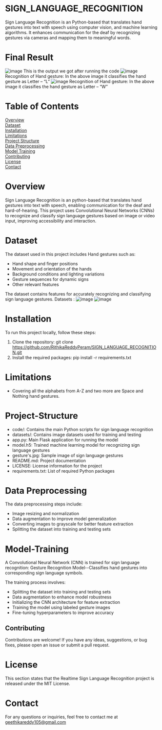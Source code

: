 # SIGN_LANGUAGE_RECOGNITION
Sign Language Recognition is an Python-based that translates hand gestures into text with speech using computer vision, and machine learning algorithms. It enhances communication for the deaf by recognizing gestures via cameras  and mapping them to meaningful words.

# Final Result
![image](https://github.com/user-attachments/assets/4bf94395-6268-439f-934b-121c23f8a938)
                 This is the output we got after running the code
![image](https://github.com/user-attachments/assets/cab01b86-7985-4438-9acb-bc92a6c72f53)
                 Recognition of Hand gesture: In the above image it classifies the hand gesture as Letter – “L” 
![image](https://github.com/user-attachments/assets/b014246d-eb69-43ce-a85c-e76d7ddc1fa1)
                                          Recognition of Hand gesture: In the above image it classifies the hand gesture as Letter – “W”
                
# Table of Contents
[Overview](#overview)  
[Dataset](#dataset)  
[Installation](#installation)  
[Limitations](#limitations)  
[Project Structure](#project-structure)  
[Data Preprocessing](#data-preprocessing)  
[Model Training](#model-training)  
[Contributing](#contributing)  
[License](#license)  
[Contact](#contact)  
  

# Overview 
Sign Language Recognition is an python-based that translates hand gestures into text with speech, enabling communication for the deaf and hard-of-hearing. This project uses Convolutional Neural Networks (CNNs) to recognize and classify sign language gestures based on image or video input, improving accessibility and interaction.

# Dataset
 The dataset used in this project includes Hand gestures such as:
- Hand shape and finger positions  
- Movement and orientation of the hands  
- Background conditions and lighting variations  
- Gesture sequences for dynamic signs  
- Other relevant features  

The dataset contains features for accurately recognizing and classifying sign language gestures.
Datasets :
![image](https://github.com/user-attachments/assets/13e1fc62-8c43-41bc-b782-3bf834847841)
![image](https://github.com/user-attachments/assets/27e9a19a-dc08-420d-a878-0817343ad16b)

# Installation
To run this project locally, follow these steps:  

1. Clone the repository: 
git clone https://github.com/RithikaReddyPeram/SIGN_LANGUAGE_RECOGNITION.git
2. Install the required packages: pip install -r requirements.txt

# Limitations
- Covering all the alphabets from A-Z and two more are Space and Nothing hand gestures.

# Project-Structure
- code/: Contains the main Python scripts for sign language recognition  
- datasets/: Contains image datasets used for training and testing  
- app.py: Main Flask application for running the model  
- model.h5: Trained machine learning model for recognizing sign language gestures  
- gesture's.jpg: Sample image of sign language gestures  
- README.md: Project documentation  
- LICENSE: License information for the project  
- requirements.txt: List of required Python packages 

# Data Preprocessing
The data preprocessing steps include:  

- Image resizing and normalization  
- Data augmentation to improve model generalization  
- Converting images to grayscale for better feature extraction  
- Splitting the dataset into training and testing sets

# Model-Training
A Convolutional Neural Network (CNN) is trained for sign language recognition: Gesture Recognition Model--Classifies hand gestures into corresponding sign language symbols.  

The training process involves:  

- Splitting the dataset into training and testing sets  
- Data augmentation to enhance model robustness
- Initializing the CNN architecture for feature extraction
- Training the model using labeled gesture images
- Fine-tuning hyperparameters to improve accuracy  
  
## Contributing  
Contributions are welcome! If you have any ideas, suggestions, or bug fixes, please open an issue or submit a pull request.

# License
This section states that the Realtime Sign Language Recognition project is released under the MIT License.

# Contact
For any questions or inquiries, feel free to contact me at geethikareddy105@gmail.com








